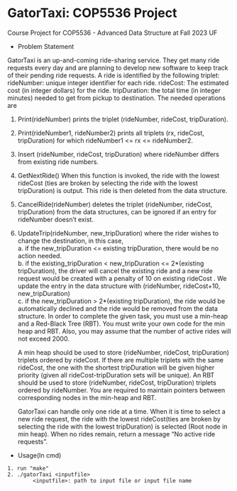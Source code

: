 # GatorTaxi: COP5536 Project

Course Project for COP5536 - Advanced Data Structure at Fall 2023 UF

- Problem Statement<br>

GatorTaxi is an up-and-coming ride-sharing service. They get many ride requests every day and are
planning to develop new software to keep track of their pending ride requests.
A ride is identified by the following triplet:
rideNumber: unique integer identifier for each ride.
rideCost: The estimated cost (in integer dollars) for the ride.
tripDuration: the total time (in integer minutes) needed to get from pickup to destination.
The needed operations are

1. Print(rideNumber) prints the triplet (rideNumber, rideCost, tripDuration).
2. Print(rideNumber1, rideNumber2) prints all triplets (rx, rideCost, tripDuration) for which
   rideNumber1 <= rx <= rideNumber2.
3. Insert (rideNumber, rideCost, tripDuration) where rideNumber differs from existing ride
   numbers.
4. GetNextRide() When this function is invoked, the ride with the lowest rideCost (ties are broken by
   selecting the ride with the lowest tripDuration) is output. This ride is then deleted from the data
   structure.
5. CancelRide(rideNumber) deletes the triplet (rideNumber, rideCost, tripDuration) from the data
   structures, can be ignored if an entry for rideNumber doesn’t exist.
6. UpdateTrip(rideNumber, new_tripDuration) where the rider wishes to change the destination, in
   this case,<br>
   a. if the new_tripDuration <= existing tripDuration, there would be no action needed.<br>
   b. if the existing_tripDuration < new_tripDuration <= 2\*(existing tripDuration), the driver will
   cancel the existing ride and a new ride request would be created with a penalty of 10 on
   existing rideCost . We update the entry in the data structure with (rideNumber, rideCost+10,
   new_tripDuration)<br>
   c. if the new_tripDuration > 2\*(existing tripDuration), the ride would be automatically declined
   and the ride would be removed from the data structure.
   In order to complete the given task, you must use a min-heap and a Red-Black Tree (RBT). You must
   write your own code for the min heap and RBT. Also, you may assume that the number of active rides
   will not exceed 2000.

   A min heap should be used to store (rideNumber, rideCost, tripDuration) triplets ordered by
   rideCost. If there are multiple triplets with the same rideCost, the one with the shortest tripDuration
   will be given higher priority (given all rideCost-tripDuration sets will be unique). An RBT should be
   used to store (rideNumber, rideCost, tripDuration) triplets ordered by rideNumber. You are required
   to maintain pointers between corresponding nodes in the min-heap and RBT.

   GatorTaxi can handle only one ride at a time. When it is time to select a new ride request, the ride with
   the lowest rideCost(ties are broken by selecting the ride with the lowest tripDuration) is selected (Root
   node in min heap). When no rides remain, return a message “No active ride requests”.

- Usage(In cmd)

```
1. run "make"
2. ./gatorTaxi <inputfile>
        <inputfile>: path to input file or input file name
```

